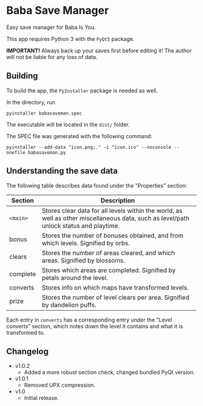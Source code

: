 # Baba Save Manager
Easy save manager for Baba Is You.

This app requires Python 3 with the `PyQt5` package.

**IMPORTANT!** Always back up your saves first before editing it!
The author will not be liable for any loss of data.

## Building
To build the app, the `PyInstaller` package is needed as well.

In the directory, run
```
pyinstaller babasaveman.spec 
```

The executable will be located in the `dist/` folder.

The SPEC file was generated with the following command:
```
pyinstaller --add-data "icon.png;." -i "icon.ico" --noconsole --onefile babasaveman.py
```

## Understanding the save data
The following table describes data found under the "Properties" section:

Section  | Description
---------|-------------
`<main>` | Stores clear data for all levels within the world, as well as other miscellaneous data, such as level/path unlock status and playtime.
bonus    | Stores the number of bonuses obtained, and from which levels. Signified by orbs.
clears   | Stores the number of areas cleared, and which areas. Signified by blossoms.
complete | Stores which areas are completed. Signified by petals around the level.
converts | Stores info on which maps have transformed levels.
prize    | Stores the number of level clears per area. Signified by dandelion puffs.

Each entry in `converts` has a corresponding entry under the "Level converts" section,
which notes down the level it contains and what it is transformed to.

## Changelog
- v1.0.2
  - Added a more robust section check, changed bundled PyQt version.
- v1.0.1
  - Removed UPX compression.
- v1.0
  - Initial release.
